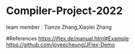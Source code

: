 # Compiler-Project-2022
team member : Tianze Zhang,Xiaolei Zhang

#References
https://jflex.de/manual.html#Example \
https://github.com/joyeecheung/JFlex-Demo
